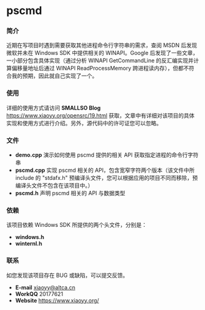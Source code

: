 # pscmd

### 简介
近期在写项目时遇到需要获取其他进程命令行字符串的需求，查阅 MSDN 后发现微软并未在 Windows SDK 中提供相关的 WINAPI。Google 后发现了一些文章，一小部分包含具体实现（通过分析 WINAPI GetCommandLine 的反汇编实现并计算偏移量地址后通过 WINAPI ReadProcessMemory 跨进程读内存），但都不符合我的预期，因此就自己实现了一个。

### 使用
详细的使用方式请访问 **SMALLSO Blog** https://www.xiaoyy.org/opensrc/19.html 获取，文章中有详细对该项目的具体实现和使用方式进行介绍。另外，源代码中的许可证您可以忽略。

### 文件
* **demo.cpp** 演示如何使用 pscmd 提供的相关 API 获取指定进程的命令行字符串
* **pscmd.cpp** 实现 pscmd 相关的 API，包含宽窄字符两个版本（该文件中所 include 的 "stdafx.h" 预编译头文件，您可以根据应用的项目不同而移除，预编译头文件不包含在该项目中。）
* **pscmd.h** 声明 pscmd 相关的 API 与数据类型

### 依赖
该项目依赖 Windows SDK 所提供的两个头文件，分别是：
* **windows.h**
* **winternl.h**

### 联系
如您发现该项目存在 BUG 或缺陷，可以提交反馈。
* **E-mail**    xiaoyy@altca.cn
* **WorkQQ**   	20177621
* **Website**   https://www.xiaoyy.org/
